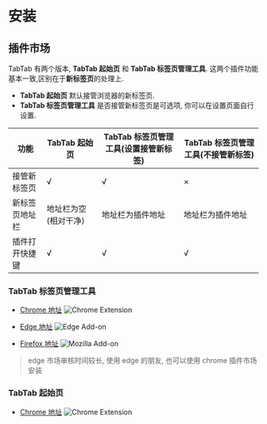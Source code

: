 # 安装

## 插件市场

TabTab 有两个版本, **TabTab 起始页** 和 **TabTab 标签页管理工具**. 这两个插件功能基本一致,区别在于**新标签页**的处理上.

 * **TabTab 起始页** 默认接管浏览器的新标签页.
 * **TabTab 标签页管理工具** 是否接管新标签页是可选项, 你可以在设置页面自行设置.

| 功能 | TabTab 起始页 | TabTab 标签页管理工具(设置接管新标签)|TabTab 标签页管理工具(不接管新标签)|
| --- | --- | --- |--- |
| 接管新标签页 | √ | √ | × |
| 新标签页地址栏 | 地址栏为空(相对干净) | 地址栏为插件地址 | 地址栏为插件地址 |
| 插件打开快捷键 | √ | √ | √ |



### TabTab 标签页管理工具


* [Chrome 地址](https://chromewebstore.google.com/detail/tabtab/bplfdojoimpegfcgepljdbfjdalmcffa?utm_source=tabtab) ![Chrome Extension](https://img.shields.io/chrome-web-store/v/bplfdojoimpegfcgepljdbfjdalmcffa)
* [Edge 地址](https://microsoftedge.microsoft.com/addons/detail/tabtab/lcfijfabamlkcpdpmnioiackaaniabok?utm_source=tabtab) ![Edge Add-on](https://img.shields.io/badge/dynamic/json?label=microsoft%20edge%20add-on&query=%24.version&url=https%3A%2F%2Fmicrosoftedge.microsoft.com%2Faddons%2Fgetproductdetailsbycrxid%2Flcfijfabamlkcpdpmnioiackaaniabok)

* [Firefox 地址](https://addons.mozilla.org/en-US/firefox/addon/gettabtab?utm_source=tabtab) ![Mozilla Add-on](https://img.shields.io/amo/v/gettabtab)

> edge 市场审核时间较长, 使用 edge 的朋友, 也可以使用 chrome 插件市场安装


### TabTab 起始页

* [Chrome 地址](https://chromewebstore.google.com/detail/fmpchpoilgnoeijgkamcppaigdgminhi?utm_source=tabtab)  ![Chrome Extension](https://img.shields.io/chrome-web-store/v/fmpchpoilgnoeijgkamcppaigdgminhi)

